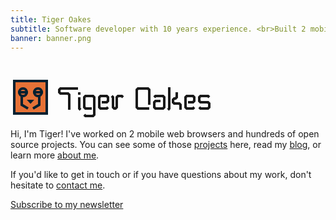 ```yaml
---
title: Tiger Oakes
subtitle: Software developer with 10 years experience. <br>Built 2 mobile web browsers & hundreds of open source projects.
banner: banner.png
---
```


<h1 class="home__heading">
  <a class="logo" href="/">
    <svg class="logo__icon icon animate" width="320" height="64" viewBox="0 0 80 16">
      <title>Tiger Oakes</title>
      <rect class="background" width="12" height="12" x="2" y="2" fill="#e67237"/>
      <g fill="none" stroke="#032030">
        <rect class="outline" width="13" height="13" x="1.5" y="1.5"/>
        <circle class="eye" cx="5" cy="6" r="1.5"/>
        <circle class="eye" cx="11" cy="6" r="1.5"/>
        <path class="eye-closed" d="M3 6h4"/>
        <path class="eye-closed" d="M9 6h4"/>
        <path d="M4.5,7.5v3.5l2.5,1.5m4.5,-4.9v3.4l-2.5,1.5"/>
      </g>
      <path fill="#032030" d="M8,10.6l1.5,-1.6h-3l1.5,1.6Z"/>
      <clipPath id="i">
        <path d="M29 8v6h-3V8h3zm0-1h-3V5h3v2z"/>
      </clipPath>
      <g class="text" fill="none" stroke="currentColor" opacity="0.5" stroke-miterlimit="1.5">
        <path style="animation-delay:0.3s" d="M23.5 13V7l-.5-.5h-3l-.5-.5V5l.5-.5h7"/>
        <path style="animation-delay:0.6s" d="M28 13l-.5-.5V6" clip-path="url(#i)"/>
        <path style="animation-delay:0.9s" d="M32.5,12.5h-2.5l-.5,-.5v-4l.5,-.5h3l.5,.5v7l-.5,.5h-3l-.5,-.5"/>
        <path style="animation-delay:1.2s" d="M36.5,10h2l.5,-.5v-1.5l-.5,-.5h-2.5l-.5,.5v4l.5,.5h2.5l.5,-.5"/>
        <path style="animation-delay:1.5s" d="M40.5,7.5l.5,.5v4l.5,.5h.5l.5,-.5v-4l.5,-.5h1.5l.5,.5"/>
        <path style="animation-delay:0.3s" d="M55.5,12.5h-4.5l-.5,-.5v-7l.5,-.5h4l.5,.5v6"/>
        <path style="animation-delay:0.6s" d="M57.5,8l.5,-.5h3l.5,.5v4l-.5,.5h-3l-.5,-.5v-2l.5,-.5h2"/>
        <path style="animation-delay:0.9s" d="M63,13l.5,-.5v-8.5"/>
        <path style="animation-delay:1.2s" d="M66.5,6v2l-.5,.5h-.5l-.5,.5v1l.5,.5h2l.5,.5v2"/>
        <path style="animation-delay:1.5s" d="M71,10h2l.5,-.5v-1.5l-.5,-.5h-2.5l-.5,.5v4l.5,.5h2.5l.5,-.5"/>
        <path style="animation-delay:1.8s" d="M75.5,12l.5,.5h3l.5,-.5v-1.5l-.5,-.5h-3l-.5,-.5v-1.5l.5,-.5h3l.5,.5"/>
      </g>
      <g class="text" fill="none" stroke="currentColor" stroke-miterlimit="1.5">
        <path style="animation-delay:0.5s" d="M23.5 13V7l-.5-.5h-3l-.5-.5V5l.5-.5h7"/>
        <path style="animation-delay:0.8s" d="M28 13l-.5-.5V6" clip-path="url(#i)"/>
        <path style="animation-delay:1.1s" d="M32.5,12.5h-2.5l-.5,-.5v-4l.5,-.5h3l.5,.5v7l-.5,.5h-3l-.5,-.5"/>
        <path style="animation-delay:1.4s" d="M36.5,10h2l.5,-.5v-1.5l-.5,-.5h-2.5l-.5,.5v4l.5,.5h2.5l.5,-.5"/>
        <path style="animation-delay:1.7s" d="M40.5,7.5l.5,.5v4l.5,.5h.5l.5,-.5v-4l.5,-.5h1.5l.5,.5"/>
        <path style="animation-delay:0.5s" d="M55.5,12.5h-4.5l-.5,-.5v-7l.5,-.5h4l.5,.5v6"/>
        <path style="animation-delay:0.8s" d="M57.5,8l.5,-.5h3l.5,.5v4l-.5,.5h-3l-.5,-.5v-2l.5,-.5h2"/>
        <path style="animation-delay:1.1s" d="M63,13l.5,-.5v-8.5"/>
        <path style="animation-delay:1.4s" d="M66.5,6v2l-.5,.5h-.5l-.5,.5v1l.5,.5h2l.5,.5v2"/>
        <path style="animation-delay:1.7s" d="M71,10h2l.5,-.5v-1.5l-.5,-.5h-2.5l-.5,.5v4l.5,.5h2.5l.5,-.5"/>
        <path style="animation-delay:2s" d="M75.5,12l.5,.5h3l.5,-.5v-1.5l-.5,-.5h-3l-.5,-.5v-1.5l.5,-.5h3l.5,.5"/>
      </g>
    </svg>
  </a>
</h1>

Hi, I'm <span class="my-name" data-popup="yes, that's my real name">Tiger</span>! I've worked on 2 mobile web browsers and hundreds of open source projects. You can see some of those [projects](/projects/) here, read my [blog](/posts/), or learn more [about me](/resume/).

If you'd like to get in touch or if you have questions about my work, don't hesitate to [contact me](#contact).

<a class="subscribe__button shadow button" href="https://buttondown.email/tiger">Subscribe to my newsletter</a>

